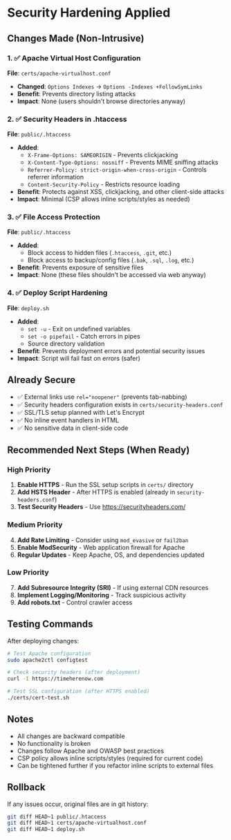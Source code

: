 # Security Hardening Applied

## Changes Made (Non-Intrusive)

### 1. ✅ Apache Virtual Host Configuration
**File**: `certs/apache-virtualhost.conf`
- **Changed**: `Options Indexes` → `Options -Indexes +FollowSymLinks`
- **Benefit**: Prevents directory listing attacks
- **Impact**: None (users shouldn't browse directories anyway)

### 2. ✅ Security Headers in .htaccess
**File**: `public/.htaccess`
- **Added**:
  - `X-Frame-Options: SAMEORIGIN` - Prevents clickjacking
  - `X-Content-Type-Options: nosniff` - Prevents MIME sniffing attacks
  - `Referrer-Policy: strict-origin-when-cross-origin` - Controls referrer information
  - `Content-Security-Policy` - Restricts resource loading
- **Benefit**: Protects against XSS, clickjacking, and other client-side attacks
- **Impact**: Minimal (CSP allows inline scripts/styles as needed)

### 3. ✅ File Access Protection
**File**: `public/.htaccess`
- **Added**:
  - Block access to hidden files (`.htaccess`, `.git`, etc.)
  - Block access to backup/config files (`.bak`, `.sql`, `.log`, etc.)
- **Benefit**: Prevents exposure of sensitive files
- **Impact**: None (these files shouldn't be accessed via web anyway)

### 4. ✅ Deploy Script Hardening
**File**: `deploy.sh`
- **Added**:
  - `set -u` - Exit on undefined variables
  - `set -o pipefail` - Catch errors in pipes
  - Source directory validation
- **Benefit**: Prevents deployment errors and potential security issues
- **Impact**: Script will fail fast on errors (safer)

## Already Secure

- ✅ External links use `rel="noopener"` (prevents tab-nabbing)
- ✅ Security headers configuration exists in `certs/security-headers.conf`
- ✅ SSL/TLS setup planned with Let's Encrypt
- ✅ No inline event handlers in HTML
- ✅ No sensitive data in client-side code

## Recommended Next Steps (When Ready)

### High Priority
1. **Enable HTTPS** - Run the SSL setup scripts in `certs/` directory
2. **Add HSTS Header** - After HTTPS is enabled (already in `security-headers.conf`)
3. **Test Security Headers** - Use https://securityheaders.com/

### Medium Priority
4. **Add Rate Limiting** - Consider using `mod_evasive` or `fail2ban`
5. **Enable ModSecurity** - Web application firewall for Apache
6. **Regular Updates** - Keep Apache, OS, and dependencies updated

### Low Priority
7. **Add Subresource Integrity (SRI)** - If using external CDN resources
8. **Implement Logging/Monitoring** - Track suspicious activity
9. **Add robots.txt** - Control crawler access

## Testing Commands

After deploying changes:

```bash
# Test Apache configuration
sudo apache2ctl configtest

# Check security headers (after deployment)
curl -I https://timeherenow.com

# Test SSL configuration (after HTTPS enabled)
./certs/cert-test.sh
```

## Notes

- All changes are backward compatible
- No functionality is broken
- Changes follow Apache and OWASP best practices
- CSP policy allows inline scripts/styles (required for current code)
- Can be tightened further if you refactor inline scripts to external files

## Rollback

If any issues occur, original files are in git history:
```bash
git diff HEAD~1 public/.htaccess
git diff HEAD~1 certs/apache-virtualhost.conf
git diff HEAD~1 deploy.sh
```
